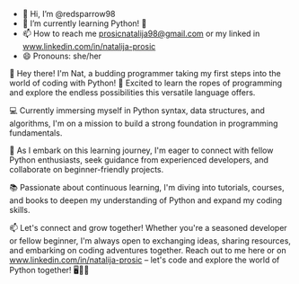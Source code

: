 - 👋 Hi, I’m @redsparrow98
- 🌱 I’m currently learning Python! 🐍
- 📫 How to reach me prosicnatalija98@gmail.com or my linked in www.linkedin.com/in/natalija-prosic
- 😄 Pronouns: she/her

👋 Hey there! I'm Nat, a budding programmer taking my first steps into the world of coding with Python! 🐍 Excited to learn the ropes of programming and explore the endless possibilities this versatile language offers.

💻 Currently immersing myself in Python syntax, data structures, and algorithms, I'm on a mission to build a strong foundation in programming fundamentals.

🌱 As I embark on this learning journey, I'm eager to connect with fellow Python enthusiasts, seek guidance from experienced developers, and collaborate on beginner-friendly projects.

📚 Passionate about continuous learning, I'm diving into tutorials, courses, and books to deepen my understanding of Python and expand my coding skills.

📫 Let's connect and grow together! Whether you're a seasoned developer or fellow beginner, I'm always open to exchanging ideas, sharing resources, and embarking on coding adventures together.
    Reach out to me here or on www.linkedin.com/in/natalija-prosic – let's code and explore the world of Python together! 🖥️🐍✨
